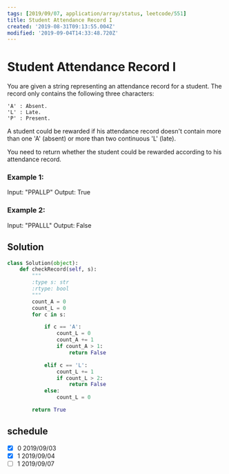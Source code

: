 ```yaml
---
tags: [2019/09/07, application/array/status, leetcode/551]
title: Student Attendance Record I
created: '2019-08-31T09:13:55.004Z'
modified: '2019-09-04T14:33:48.720Z'
---
```


# Student Attendance Record I

You are given a string representing an attendance record for a student. The record only contains the following three characters:

```
'A' : Absent.
'L' : Late.
'P' : Present.
```

A student could be rewarded if his attendance record doesn't contain more than one 'A' (absent) or more than two continuous 'L' (late).

You need to return whether the student could be rewarded according to his attendance record.

### Example 1:

Input: "PPALLP"
Output: True

### Example 2:

Input: "PPALLL"
Output: False

## Solution

```python
class Solution(object):
    def checkRecord(self, s):
        """
        :type s: str
        :rtype: bool
        """
        count_A = 0
        count_L = 0
        for c in s:

            if c == 'A':
                count_L = 0
                count_A += 1
                if count_A > 1:
                    return False

            elif c == 'L':
                count_L += 1
                if count_L > 2:
                    return False
            else:
                count_L = 0

        return True

```

## schedule

* [x] 0 2019/09/03
* [x] 1 2019/09/04
* [ ] 1 2019/09/07
